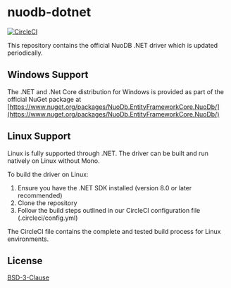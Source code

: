 nuodb-dotnet
============

[![CircleCI](https://dl.circleci.com/status-badge/img/gh/nuodb/nuodb-dotnet/tree/master.svg?style=svg)](https://dl.circleci.com/status-badge/redirect/gh/nuodb/nuodb-dotnet/tree/master)

This repository contains the official NuoDB .NET driver which is updated periodically.

Windows Support
---------------

The .NET and .Net Core distribution for Windows is provided as part of the official
NuGet package at [https://www.nuget.org/packages/NuoDb.EntityFrameworkCore.NuoDb/](https://www.nuget.org/packages/NuoDb.EntityFrameworkCore.NuoDb/)

Linux Support
-------------------

Linux is fully supported through .NET. The driver can be built and run natively on Linux without Mono.

To build the driver on Linux:
1. Ensure you have the .NET SDK installed (version 8.0 or later recommended)
2. Clone the repository
3. Follow the build steps outlined in our CircleCI configuration file (.circleci/config.yml)

The CircleCI file contains the complete and tested build process for Linux environments.

License
-------------------
[BSD-3-Clause](https://github.com/nuodb/nuodb-dotnet/blob/master/LICENSE.txt)
